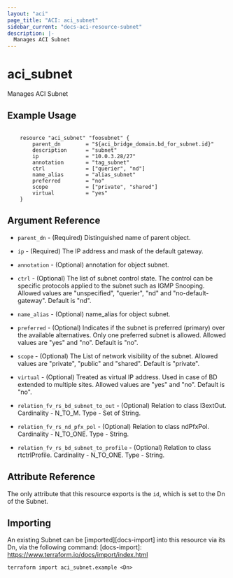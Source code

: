 ```yaml
---
layout: "aci"
page_title: "ACI: aci_subnet"
sidebar_current: "docs-aci-resource-subnet"
description: |-
  Manages ACI Subnet
---
```


# aci_subnet #
Manages ACI Subnet

## Example Usage ##

```hcl

	resource "aci_subnet" "foosubnet" {
		parent_dn 		 = "${aci_bridge_domain.bd_for_subnet.id}"
		description      = "subnet"
		ip               = "10.0.3.28/27"
		annotation       = "tag_subnet"
		ctrl             = ["querier", "nd"]
		name_alias       = "alias_subnet"
		preferred        = "no"
		scope            = ["private", "shared"]
		virtual          = "yes"
	} 

```


## Argument Reference ##
* `parent_dn` - (Required) Distinguished name of parent object.
* `ip` - (Required) The IP address and mask of the default gateway.
* `annotation` - (Optional) annotation for object subnet.
* `ctrl` - (Optional) The list of subnet control state. The control can be specific protocols applied to the subnet such as IGMP Snooping. Allowed values are "unspecified", "querier", "nd" and "no-default-gateway". Default is "nd".
* `name_alias` - (Optional) name_alias for object subnet.
* `preferred` - (Optional) Indicates if the subnet is preferred (primary) over the available alternatives. Only one preferred subnet is allowed. Allowed values are "yes" and "no". Default is "no".
* `scope` - (Optional) The List of network visibility of the subnet. Allowed values are "private", "public" and "shared". Default is "private".
* `virtual` - (Optional) Treated as virtual IP address. Used in case of BD extended to multiple sites. Allowed values are "yes" and "no". Default is "no".

* `relation_fv_rs_bd_subnet_to_out` - (Optional) Relation to class l3extOut. Cardinality - N_TO_M. Type - Set of String.
                
* `relation_fv_rs_nd_pfx_pol` - (Optional) Relation to class ndPfxPol. Cardinality - N_TO_ONE. Type - String.
                
* `relation_fv_rs_bd_subnet_to_profile` - (Optional) Relation to class rtctrlProfile. Cardinality - N_TO_ONE. Type - String.
                


## Attribute Reference

The only attribute that this resource exports is the `id`, which is set to the
Dn of the Subnet.

## Importing ##

An existing Subnet can be [imported][docs-import] into this resource via its Dn, via the following command:
[docs-import]: https://www.terraform.io/docs/import/index.html


```
terraform import aci_subnet.example <Dn>
```